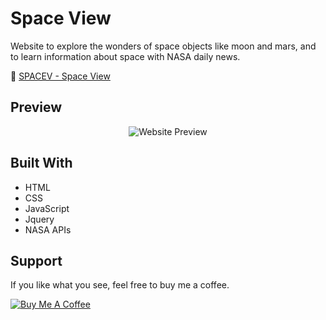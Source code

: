 # Space View
Website to explore the wonders of space objects like moon and mars, and to learn information about space with NASA daily news.

:rocket: [SPACEV - Space View](https://www.arwildo.space/space-view/)


## Preview
<p align="center">
  <img src="https://www.arwildo.space/assets/images/Space%20view.png?raw=true" alt="Website Preview"/>
</p>


## Built With

* HTML
* CSS
* JavaScript
* Jquery
* NASA APIs


## Support

If you like what you see, feel free to buy me a coffee.

<a href="https://www.buymeacoffee.com/Arwildo " target="_blank"><img src="https://www.buymeacoffee.com/assets/img/custom_images/white_img.png" alt="Buy Me A Coffee" style="height: auto !important;width: auto !important;" ></a>
